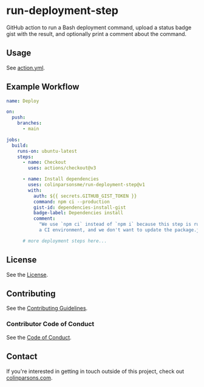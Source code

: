 # run-deployment-step

GitHub action to run a Bash deployment command, upload a status badge gist with
the result, and optionally print a comment about the command.

## Usage

See [action.yml](action.yml).

## Example Workflow

```yaml
name: Deploy

on:
  push:
    branches:
      - main

jobs:
  build:
    runs-on: ubuntu-latest
    steps:
      - name: Checkout
        uses: actions/checkout@v3

      - name: Install dependencies
        uses: colinparsonsme/run-deployment-step@v1
        with:
          auth: ${{ secrets.GITHUB_GIST_TOKEN }}
          command: npm ci --production
          gist-id: dependencies-install-gist
          badge-label: Dependencies install
          comment:
            "We use `npm ci` instead of `npm i` because this step is running in
            a CI environment, and we don't want to update the package.json."

      # more deployment steps here...
```

## License

See the [License](LICENSE).

## Contributing

See the [Contributing Guidelines](CONTRIBUTING.md).

### Contributor Code of Conduct

See the [Code of Conduct](CODE-OF-CONDUCT.md).

## Contact

If you're interested in getting in touch outside of this project, check out
[colinparsons.com](https://colinparsons.com).
